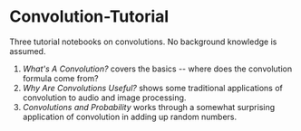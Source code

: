 # Convolution-Tutorial

Three tutorial notebooks on convolutions. No background knowledge is assumed.

1. *What's A Convolution?* covers the basics -- where does the convolution formula come from?
2. *Why Are Convolutions Useful?* shows some traditional applications of convolution to audio and image processing.
3. *Convolutions and Probability* works through a somewhat surprising application of convolution in adding up random numbers.
